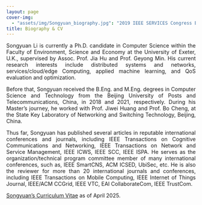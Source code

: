 ```yaml
---
layout: page
cover-img: 
  - "assets/img/Songyuan_biography.jpg": "2019 IEEE SERVICES Congress Banquet, Ripalta Guerina CR, Italy"
title: Biography & CV
---
```


<style>
p {  
    text-align:justify;
}
</style>

Songyuan Li is currently a Ph.D. candidate in Computer Science within the Faculty of Environment, Science and Economy at the University of Exeter, U.K., supervised by Assoc. Prof. Jia Hu and Prof. Geyong Min. His current research interests include distributed systems and networks, services/cloud/edge Computing, applied machine learning, and QoS evaluation and optimization.

Before that, Songyuan received the B.Eng. and M.Eng. degrees in Computer Science and Technology from the Beijing University of Posts and Telecommunications, China, in 2018 and 2021, respectively. During his Master’s journey, he worked with Prof. Jiwei Huang and Prof. Bo Cheng, at the State Key Laboratory of Networking and Switching Technology, Beijing, China.

Thus far, Songyuan has published several articles in reputable international conferences and journals, including IEEE Transactions on Cognitive Communications and Networking, IEEE Transactions on Network and Service Management, IEEE ICWS, IEEE SCC, IEEE ISPA. He serves as the organization/technical program committee member of many international conferences, such as, IEEE SmartCNS, ACM ICSED, UbiSec, etc. He is also the reviewer for more than 20  international journals and conferences, including IEEE Transactions on Mobile Computing, IEEE Internet of Things Journal, IEEE/ACM CCGrid, IEEE VTC, EAI CollaborateCom, IEEE TrustCom.

<a href="/assets/pdf/Songyuan_CV.pdf">Songyuan’s Curriculum Vitae</a> as of April 2025.
